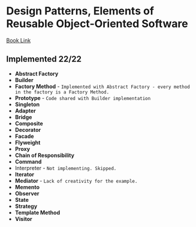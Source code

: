 # Design Patterns, Elements of Reusable Object-Oriented Software

[Book Link](../main/Docs/Design%20Patterns%2C%20Elements%20of%20Reusable%20Object-Oriented%20Software.pdf)

## Implemented **22/22**

- **Abstract Factory**
- **Builder**
- **Factory Method** -  ``Implemented with Abstract Factory - every method in the factory is a Factory Method.``
- **Prototype** - ``Code shared with Builder implementation``
- **Singleton**
- **Adapter**
- **Bridge**
- **Composite**
- **Decorator**
- **Facade**
- **Flyweight**
- **Proxy**
- **Chain of Responsibility**
- **Command**
- Interpreter - ``Not implementing. Skipped.``
- **Iterator**
- **Mediator** - ``Lack of creativity for the example.``
- **Memento**
- **Observer**
- **State**
- **Strategy**
- **Template Method**
- **Visitor**
